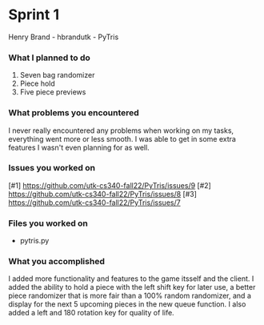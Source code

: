 # Sprint 1

Henry Brand - hbrandutk - PyTris

### What I planned to do
1. Seven bag randomizer
2. Piece hold
3. Five piece previews

### What problems you encountered
I never really encountered any problems when working on my tasks, everything went more or less smooth. I was able to get in some extra features I wasn't even planning for as well.

### Issues you worked on
[#1] https://github.com/utk-cs340-fall22/PyTris/issues/9
[#2] https://github.com/utk-cs340-fall22/PyTris/issues/8
[#3] https://github.com/utk-cs340-fall22/PyTris/issues/7

### Files you worked on
- pytris.py
### What you accomplished
I added more functionality and features to the game itsself and the client. I added the ability to hold a piece with the left shift key for later use, a better piece randomizer that is more fair than a 100% random randomizer, and a display for the next 5 upcoming pieces in the new queue function. I also added a left and 180 rotation key for quality of life.
